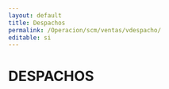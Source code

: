 ```yaml
---
layout: default
title: Despachos
permalink: /Operacion/scm/ventas/vdespacho/
editable: si
---
```


# DESPACHOS

